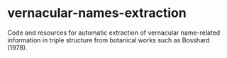 # vernacular-names-extraction
Code and resources for automatic extraction of vernacular name-related information in triple structure from botanical works such as Bosshard (1978).
